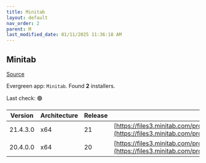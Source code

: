 ```yaml
---
title: Minitab
layout: default
nav_order: 2
parent: M
last_modified_date: 01/11/2025 11:36:18 AM
---
```


## Minitab

[Source](https://www.minitab.com/)

Evergreen app: `Minitab`. Found **2** installers.

Last check: 🟢

| Version  | Architecture | Release | URI                                                                                                                                                                                                                                      |
| -------- | ------------ | ------- | ---------------------------------------------------------------------------------------------------------------------------------------------------------------------------------------------------------------------------------------- |
| 21.4.3.0 | x64          | 21      | [https://files3.minitab.com/prodinstalls/minitab/minitab21/21.4.3.0/updates/commercial/minitab21.4.3.0setup.x64.exe](https://files3.minitab.com/prodinstalls/minitab/minitab21/21.4.3.0/updates/commercial/minitab21.4.3.0setup.x64.exe) |
| 20.4.0.0 | x64          | 20      | [https://files3.minitab.com/prodinstalls/minitab/minitab20/20.4.0.0/updates/commercial/minitab20.4.0.0setup.x64.exe](https://files3.minitab.com/prodinstalls/minitab/minitab20/20.4.0.0/updates/commercial/minitab20.4.0.0setup.x64.exe) |
